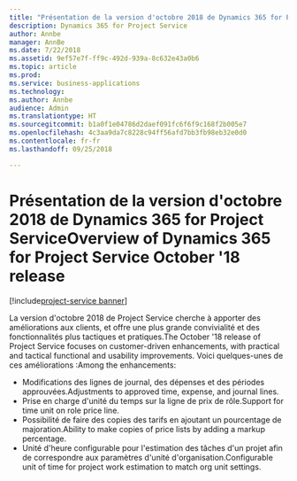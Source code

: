 ```yaml
---
title: "Présentation de la version d'octobre 2018 de Dynamics 365 for Project Service"
description: Dynamics 365 for Project Service
author: Annbe
manager: AnnBe
ms.date: 7/22/2018
ms.assetid: 9ef57e7f-ff9c-492d-939a-8c632e43a0b6
ms.topic: article
ms.prod: 
ms.service: business-applications
ms.technology: 
ms.author: Annbe
audience: Admin
ms.translationtype: HT
ms.sourcegitcommit: b1a0f1e04786d2daef091fc6f6f9c168f2b005e7
ms.openlocfilehash: 4c3aa9da7c8228c94ff56afd7bb3fb98eb32e0d0
ms.contentlocale: fr-fr
ms.lasthandoff: 09/25/2018

---
```




#  <a name="overview-of-dynamics-365-for-project-service-october-18-release"></a><span data-ttu-id="2bc11-103">Présentation de la version d'octobre 2018 de Dynamics 365 for Project Service</span><span class="sxs-lookup"><span data-stu-id="2bc11-103">Overview of Dynamics 365 for Project Service October '18 release</span></span>

[!include[project-service banner](../../includes/project-service.md)]

<span data-ttu-id="2bc11-104">La version d'octobre 2018 de Project Service cherche à apporter des améliorations aux clients, et offre une plus grande convivialité et des fonctionnalités plus tactiques et pratiques.</span><span class="sxs-lookup"><span data-stu-id="2bc11-104">The October '18 release of Project Service focuses on customer-driven enhancements, with practical and tactical functional and usability improvements.</span></span> <span data-ttu-id="2bc11-105">Voici quelques-unes de ces améliorations :</span><span class="sxs-lookup"><span data-stu-id="2bc11-105">Among the enhancements:</span></span>

- <span data-ttu-id="2bc11-106">Modifications des lignes de journal, des dépenses et des périodes approuvées.</span><span class="sxs-lookup"><span data-stu-id="2bc11-106">Adjustments to approved time, expense, and journal lines.</span></span>
- <span data-ttu-id="2bc11-107">Prise en charge d'unité du temps sur la ligne de prix de rôle.</span><span class="sxs-lookup"><span data-stu-id="2bc11-107">Support for time unit on role price line.</span></span>
- <span data-ttu-id="2bc11-108">Possibilité de faire des copies des tarifs en ajoutant un pourcentage de majoration.</span><span class="sxs-lookup"><span data-stu-id="2bc11-108">Ability to make copies of price lists by adding a markup percentage.</span></span>
- <span data-ttu-id="2bc11-109">Unité d'heure configurable pour l'estimation des tâches d'un projet afin de correspondre aux paramètres d'unité d'organisation.</span><span class="sxs-lookup"><span data-stu-id="2bc11-109">Configurable unit of time for project work estimation to match org unit settings.</span></span>

